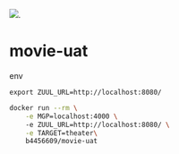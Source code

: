 [![](https://tokei.rs/b1/github/b4456609/movie-uat)](https://github.com/b4456609/movie-uat).
# movie-uat

env
```
export ZUUL_URL=http://localhost:8080/
```

```sh
docker run --rm \
    -e MGP=localhost:4000 \ 
    -e ZUUL_URL=http://localhost:8080/ \
    -e TARGET=theater\
    b4456609/movie-uat
```